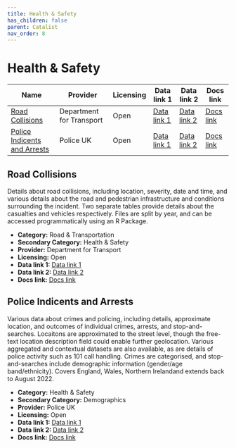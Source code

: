 ```yaml
---
title: Health & Safety
has_children: false
parent: Catalist
nav_order: 8
---
```


# Health & Safety

| Name                                                          | Provider                 | Licensing | Data link 1                                                                                                    | Data link 2                                                               | Docs link                                                                             |
| ------------------------------------------------------------- | ------------------------ | --------- | -------------------------------------------------------------------------------------------------------------- | ------------------------------------------------------------------------- | ------------------------------------------------------------------------------------- |
| [Road Collisions](#road-collisions)                           | Department for Transport | Open      | [Data link 1](https://www.data.gov.uk/dataset/cb7ae6f0-4be6-4935-9277-47e5ce24a11f/road-accidents-safety-data) | [Data link 2](https://cran.r-project.org/web/packages/stats19/index.html) | [Docs link](https://www.gov.uk/guidance/road-accident-and-safety-statistics-guidance) |
| [Police Indicents and Arrests](#police-indicents-and-arrests) | Police UK                | Open      | [Data link 1](https://data.police.uk/data/)                                                                    | [Data link 2](https://data.police.uk/docs/)                               | [Docs link](https://data.police.uk/about/)                                            |

## Road Collisions

Details about road collisions, including location, severity, date and time, and various details about the road and pedestrian infrastructure and conditions surrounding the incident. Two separate tables provide details about the casualties and vehicles respectively. Files are split by year, and can be accessed programmatically using an R Package. 

- **Category:** Road & Transportation
- **Secondary Category:** Health & Safety
- **Provider:** Department for Transport
- **Licensing:** Open
- **Data link 1:** [Data link 1](https://www.data.gov.uk/dataset/cb7ae6f0-4be6-4935-9277-47e5ce24a11f/road-accidents-safety-data)
- **Data link 2:** [Data link 2](https://cran.r-project.org/web/packages/stats19/index.html)
- **Docs link:** [Docs link](https://www.gov.uk/guidance/road-accident-and-safety-statistics-guidance)



## Police Indicents and Arrests

Various data about crimes and policing, including details, approximate location, and outcomes of individual crimes, arrests, and stop-and-searches. Locaitons are approximated to the street level, though the free-text location description field could enable further geolocation. Various aggregated and contextual datasets are also available, as are details of police activity such as 101 call handling. Crimes are categorised, and stop-and-searches include demographic information (gender/age band/ethnicity). Covers England, Wales, Northern Irelandand extends back to August 2022.

- **Category:** Health & Safety
- **Secondary Category:** Demographics
- **Provider:** Police UK
- **Licensing:** Open
- **Data link 1:** [Data link 1](https://data.police.uk/data/)
- **Data link 2:** [Data link 2](https://data.police.uk/docs/)
- **Docs link:** [Docs link](https://data.police.uk/about/)
